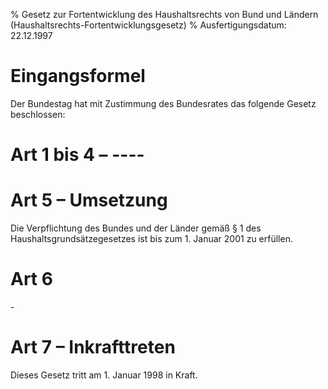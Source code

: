 % Gesetz zur Fortentwicklung des Haushaltsrechts von Bund und Ländern  (Haushaltsrechts-Fortentwicklungsgesetz)
% Ausfertigungsdatum: 22.12.1997
 
# Eingangsformel

Der Bundestag hat mit Zustimmung des Bundesrates das folgende Gesetz beschlossen:

# Art 1 bis 4 – ----

# Art 5 – Umsetzung

Die Verpflichtung des Bundes und der Länder gemäß § 1 des Haushaltsgrundsätzegesetzes ist bis zum 1. Januar 2001 zu erfüllen.

# Art 6

\-

# Art 7 – Inkrafttreten

Dieses Gesetz tritt am 1. Januar 1998 in Kraft.
